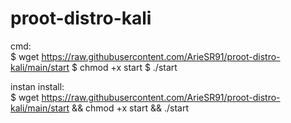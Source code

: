 # proot-distro-kali

cmd:\
$ wget https://raw.githubusercontent.com/ArieSR91/proot-distro-kali/main/start
$ chmod +x start
$ ./start


instan install:\
$ wget https://raw.githubusercontent.com/ArieSR91/proot-distro-kali/main/start && chmod +x start && ./start
